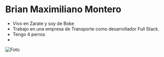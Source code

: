 # Brian Maximiliano Montero
* Vivo en Zarate y soy de Boke
* Trabajo en una empresa de Transporte como desarrollador Full Stack.
* Tengo 4 perros
* 
![Foto](https://upload.wikimedia.org/wikipedia/commons/thumb/d/d4/J34_530_Puente_Z%C3%A1rate%E2%80%93Brazo_largo.jpg/800px-J34_530_Puente_Z%C3%A1rate%E2%80%93Brazo_largo.jpg)
